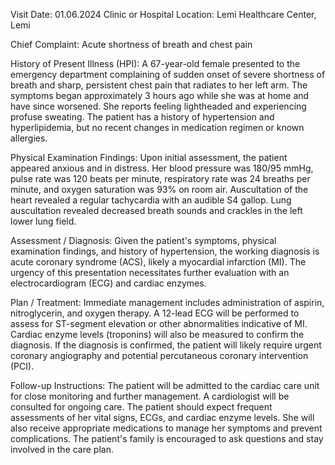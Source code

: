  Visit Date: 01.06.2024
Clinic or Hospital Location: Lemi Healthcare Center, Lemi

Chief Complaint: Acute shortness of breath and chest pain

History of Present Illness (HPI): A 67-year-old female presented to the emergency department complaining of sudden onset of severe shortness of breath and sharp, persistent chest pain that radiates to her left arm. The symptoms began approximately 3 hours ago while she was at home and have since worsened. She reports feeling lightheaded and experiencing profuse sweating. The patient has a history of hypertension and hyperlipidemia, but no recent changes in medication regimen or known allergies.

Physical Examination Findings: Upon initial assessment, the patient appeared anxious and in distress. Her blood pressure was 180/95 mmHg, pulse rate was 120 beats per minute, respiratory rate was 24 breaths per minute, and oxygen saturation was 93% on room air. Auscultation of the heart revealed a regular tachycardia with an audible S4 gallop. Lung auscultation revealed decreased breath sounds and crackles in the left lower lung field.

Assessment / Diagnosis: Given the patient's symptoms, physical examination findings, and history of hypertension, the working diagnosis is acute coronary syndrome (ACS), likely a myocardial infarction (MI). The urgency of this presentation necessitates further evaluation with an electrocardiogram (ECG) and cardiac enzymes.

Plan / Treatment: Immediate management includes administration of aspirin, nitroglycerin, and oxygen therapy. A 12-lead ECG will be performed to assess for ST-segment elevation or other abnormalities indicative of MI. Cardiac enzyme levels (troponins) will also be measured to confirm the diagnosis. If the diagnosis is confirmed, the patient will likely require urgent coronary angiography and potential percutaneous coronary intervention (PCI).

Follow-up Instructions: The patient will be admitted to the cardiac care unit for close monitoring and further management. A cardiologist will be consulted for ongoing care. The patient should expect frequent assessments of her vital signs, ECGs, and cardiac enzyme levels. She will also receive appropriate medications to manage her symptoms and prevent complications. The patient's family is encouraged to ask questions and stay involved in the care plan.